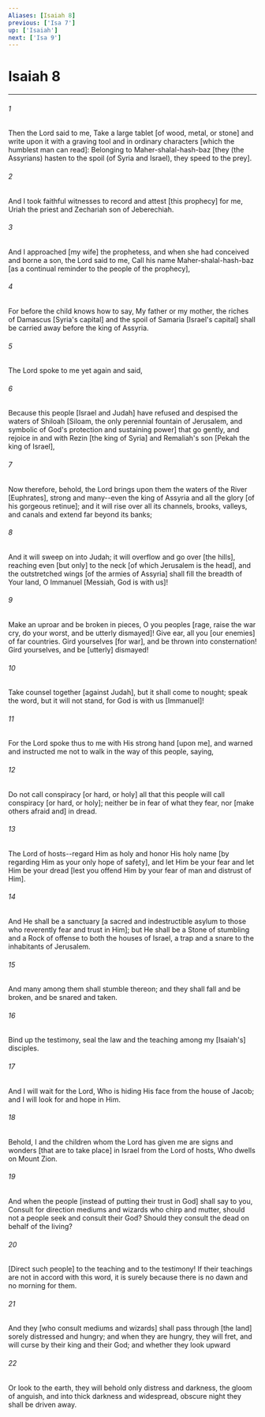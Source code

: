 ```yaml
---
Aliases: [Isaiah 8]
previous: ['Isa 7']
up: ['Isaiah']
next: ['Isa 9']
---
```

# Isaiah 8

***














###### 1 






Then the Lord said to me, Take a large tablet [of wood, metal, or stone] and write upon it with a graving tool and in ordinary characters [which the humblest man can read]: Belonging to Maher-shalal-hash-baz [they (the Assyrians) hasten to the spoil (of Syria and Israel), they speed to the prey]. 













###### 2 






And I took faithful witnesses to record and attest [this prophecy] for me, Uriah the priest and Zechariah son of Jeberechiah. 













###### 3 






And I approached [my wife] the prophetess, and when she had conceived and borne a son, the Lord said to me, Call his name Maher-shalal-hash-baz [as a continual reminder to the people of the prophecy], 













###### 4 






For before the child knows how to say, My father or my mother, the riches of Damascus [Syria's capital] and the spoil of Samaria [Israel's capital] shall be carried away before the king of Assyria. 













###### 5 






The Lord spoke to me yet again and said, 













###### 6 






Because this people [Israel and Judah] have refused and despised the waters of Shiloah [Siloam, the only perennial fountain of Jerusalem, and symbolic of God's protection and sustaining power] that go gently, and rejoice in and with Rezin [the king of Syria] and Remaliah's son [Pekah the king of Israel], 













###### 7 






Now therefore, behold, the Lord brings upon them the waters of the River [Euphrates], strong and many--even the king of Assyria and all the glory [of his gorgeous retinue]; and it will rise over all its channels, brooks, valleys, and canals and extend far beyond its banks; 













###### 8 






And it will sweep on into Judah; it will overflow and go over [the hills], reaching even [but only] to the neck [of which Jerusalem is the head], and the outstretched wings [of the armies of Assyria] shall fill the breadth of Your land, O Immanuel [Messiah, God is with us]! 













###### 9 






Make an uproar and be broken in pieces, O you peoples [rage, raise the war cry, do your worst, and be utterly dismayed]! Give ear, all you [our enemies] of far countries. Gird yourselves [for war], and be thrown into consternation! Gird yourselves, and be [utterly] dismayed! 













###### 10 






Take counsel together [against Judah], but it shall come to nought; speak the word, but it will not stand, for God is with us [Immanuel]! 













###### 11 






For the Lord spoke thus to me with His strong hand [upon me], and warned and instructed me not to walk in the way of this people, saying, 













###### 12 






Do not call conspiracy [or hard, or holy] all that this people will call conspiracy [or hard, or holy]; neither be in fear of what they fear, nor [make others afraid and] in dread. 













###### 13 






The Lord of hosts--regard Him as holy and honor His holy name [by regarding Him as your only hope of safety], and let Him be your fear and let Him be your dread [lest you offend Him by your fear of man and distrust of Him]. 













###### 14 






And He shall be a sanctuary [a sacred and indestructible asylum to those who reverently fear and trust in Him]; but He shall be a Stone of stumbling and a Rock of offense to both the houses of Israel, a trap and a snare to the inhabitants of Jerusalem. 













###### 15 






And many among them shall stumble thereon; and they shall fall and be broken, and be snared and taken. 













###### 16 






Bind up the testimony, seal the law and the teaching among my [Isaiah's] disciples. 













###### 17 






And I will wait for the Lord, Who is hiding His face from the house of Jacob; and I will look for and hope in Him. 













###### 18 






Behold, I and the children whom the Lord has given me are signs and wonders [that are to take place] in Israel from the Lord of hosts, Who dwells on Mount Zion. 













###### 19 






And when the people [instead of putting their trust in God] shall say to you, Consult for direction mediums and wizards who chirp and mutter, should not a people seek and consult their God? Should they consult the dead on behalf of the living? 













###### 20 






[Direct such people] to the teaching and to the testimony! If their teachings are not in accord with this word, it is surely because there is no dawn and no morning for them. 













###### 21 






And they [who consult mediums and wizards] shall pass through [the land] sorely distressed and hungry; and when they are hungry, they will fret, and will curse by their king and their God; and whether they look upward 













###### 22 






Or look to the earth, they will behold only distress and darkness, the gloom of anguish, and into thick darkness and widespread, obscure night they shall be driven away.
